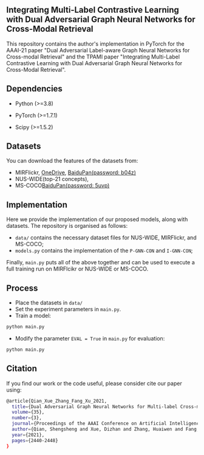 ## Integrating Multi-Label Contrastive Learning with Dual Adversarial Graph Neural Networks for Cross-Modal Retrieval

This repository contains the author's implementation in PyTorch for the AAAI-21 paper "Dual Adversarial Label-aware Graph Neural Networks for Cross-modal Retrieval" and the TPAMI paper "Integrating Multi-Label Contrastive Learning with Dual Adversarial Graph Neural Networks for Cross-Modal Retrieval".


## Dependencies

- Python (>=3.8)

- PyTorch (>=1.7.1)

- Scipy (>=1.5.2)

## Datasets
You can download the features of the datasets from:
 - MIRFlickr, [OneDrive](https://pkueducn-my.sharepoint.com/:f:/g/personal/zszhong_pku_edu_cn/EpLD8yNN2lhIpBgQ7Kl8LKABzM68icvJJahchO7pYNPV1g?e=IYoeqn), [BaiduPan(password: b04z)](https://pan.baidu.com/s/1g1c7Ne7y1BDys6pMh2yhYw)
 - NUS-WIDE(top-21 concepts),
 - MS-COCO[BaiduPan(password: 5uvp)](https://pan.baidu.com/s/1uoV4K1mBwX7N1TVmNEiPgA)
 
## Implementation

Here we provide the implementation of our proposed models, along with datasets. The repository is organised as follows:

 - `data/` contains the necessary dataset files for NUS-WIDE, MIRFlickr, and MS-COCO;
 - `models.py` contains the implementation of the `P-GNN-CON` and `I-GNN-CON`;
 
 Finally, `main.py` puts all of the above together and can be used to execute a full training run on MIRFlcikr or NUS-WIDE or MS-COCO.

## Process
 - Place the datasets in `data/`
 - Set the experiment parameters in `main.py`.
 - Train a model:
 ```bash
 python main.py
```
 - Modify the parameter `EVAL = True` in `main.py` for evaluation:
  ```bash
 python main.py
```

## Citation
If you find our work or the code useful, please consider cite our paper using:
```bash
@article{Qian_Xue_Zhang_Fang_Xu_2021, 
  title={Dual Adversarial Graph Neural Networks for Multi-label Cross-modal Retrieval}, 
  volume={35}, 
  number={3}, 
  journal={Proceedings of the AAAI Conference on Artificial Intelligence}, 
  author={Qian, Shengsheng and Xue, Dizhan and Zhang, Huaiwen and Fang, Quan and Xu, Changsheng}, 
  year={2021}, 
  pages={2440-2448} 
}
```